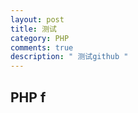 ```yaml
---
layout: post
title: 测试
category: PHP
comments: true
description: " 测试github "
---
```


## PHP f




